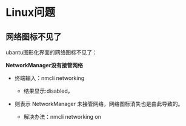 # Linux问题

## 网络图标不见了

ubantu图形化界面的网络图标不见了：

**NetworkManager没有接管网络**

- 终端输入：nmcli networking
  - 结果显示:disabled，

- 则表示 NetworkManager 未接管网络，网络图标消失也是由此导致的。
  - 解决办法：nmcli networking on